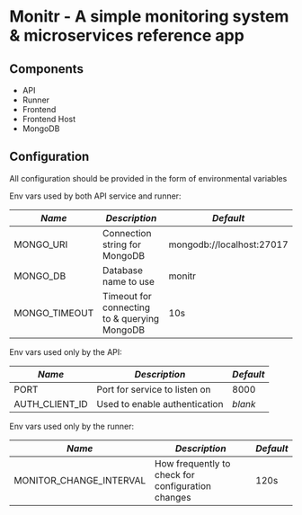 # Monitr - A simple monitoring system & microservices reference app

## Components

- API
- Runner
- Frontend
- Frontend Host
- MongoDB

## Configuration

All configuration should be provided in the form of environmental variables

Env vars used by both API service and runner:

| _Name_        | _Description_                                | _Default_                 |
| ------------- | -------------------------------------------- | ------------------------- |
| MONGO_URI     | Connection string for MongoDB                | mongodb://localhost:27017 |
| MONGO_DB      | Database name to use                         | monitr                    |
| MONGO_TIMEOUT | Timeout for connecting to & querying MongoDB | 10s                       |

Env vars used only by the API:

| _Name_         | _Description_                 | _Default_ |
| -------------- | ----------------------------- | --------- |
| PORT           | Port for service to listen on | 8000      |
| AUTH_CLIENT_ID | Used to enable authentication | _blank_   |

Env vars used only by the runner:

| _Name_                  | _Description_                                     | _Default_ |
| ----------------------- | ------------------------------------------------- | --------- |
| MONITOR_CHANGE_INTERVAL | How frequently to check for configuration changes | 120s      |
